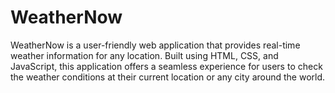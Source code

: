 # WeatherNow
WeatherNow is a user-friendly web application that provides real-time weather information for any location. Built using HTML, CSS, and JavaScript, this application offers a seamless experience for users to check the weather conditions at their current location or any city around the world.
